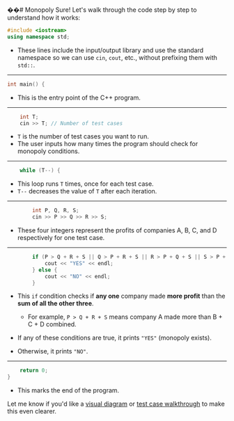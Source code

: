 ��#   M o n o p o l y 
 
 
Sure! Let's walk through the code step by step to understand how it works:

```cpp
#include <iostream>
using namespace std;
```

* These lines include the input/output library and use the standard namespace so we can use `cin`, `cout`, etc., without prefixing them with `std::`.

---

```cpp
int main() {
```

* This is the entry point of the C++ program.

---

```cpp
    int T;
    cin >> T; // Number of test cases
```

* `T` is the number of test cases you want to run.
* The user inputs how many times the program should check for monopoly conditions.

---

```cpp
    while (T--) {
```

* This loop runs `T` times, once for each test case.
* `T--` decreases the value of `T` after each iteration.

---

```cpp
        int P, Q, R, S;
        cin >> P >> Q >> R >> S;
```

* These four integers represent the profits of companies A, B, C, and D respectively for one test case.

---

```cpp
        if (P > Q + R + S || Q > P + R + S || R > P + Q + S || S > P + Q + R) {
            cout << "YES" << endl;
        } else {
            cout << "NO" << endl;
        }
```

* This `if` condition checks if **any one** company made **more profit** than the **sum of all the other three**.

  * For example, `P > Q + R + S` means company A made more than B + C + D combined.
* If any of these conditions are true, it prints `"YES"` (monopoly exists).
* Otherwise, it prints `"NO"`.

---

```cpp
    return 0;
}
```

* This marks the end of the program.

Let me know if you'd like a [visual diagram](f) or [test case walkthrough](f) to make this even clearer.
